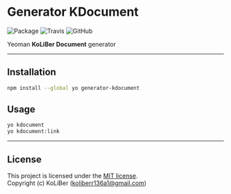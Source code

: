 # Generator KDocument

![Package](https://img.shields.io/npm/v/generator-kdocument)
![Travis](https://img.shields.io/travis/kgenerate/generator-kdocument/master)
![GitHub](https://img.shields.io/github/license/kgenerate/generator-kdocument)

Yeoman **KoLiBer Document** generator

---

## Installation

```sh
npm install --global yo generator-kdocument
```

## Usage

```sh
yo kdocument
yo kdocument:link
```

---

## License

This project is licensed under the [MIT license](LICENSE.md).  
Copyright (c) KoLiBer (koliberr136a1@gmail.com)
